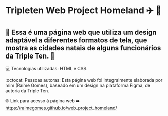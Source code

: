# Tripleten Web Project Homeland :airplane: :house_with_garden:

## :pushpin: Essa é uma página web que utiliza um design adaptável a diferentes formatos de tela, que mostra as cidades natais de alguns funcionários da Triple Ten. :sparkler:

:computer: Tecnologias utilizadas: HTML e CSS.

:octocat: Pessoas autoras: Esta página web foi integralmente elaborada por mim (Raíme Gomes), baseado em um design na plataforma Figma, de autoria da Triple Ten.

:globe_with_meridians: Link para acesso à página web :arrow_right: https://raimegomes.github.io/web_project_homeland/
